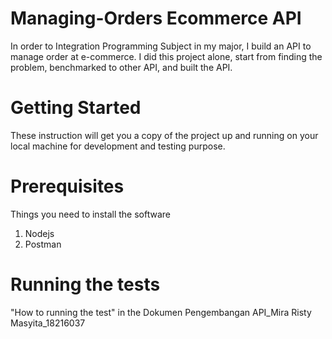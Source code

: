 # Managing-Orders Ecommerce API
In order to Integration Programming Subject in my major, I build an API to manage order at e-commerce. I did this project alone, start from finding the problem, benchmarked to other API, and built the API.
# Getting Started
These instruction will get you a copy of the project up and running on your local machine for development and testing purpose.
# Prerequisites
Things you need to install the software
1. Nodejs
2. Postman
# Running the tests
"How to running the test" in the Dokumen Pengembangan API_Mira Risty Masyita_18216037

